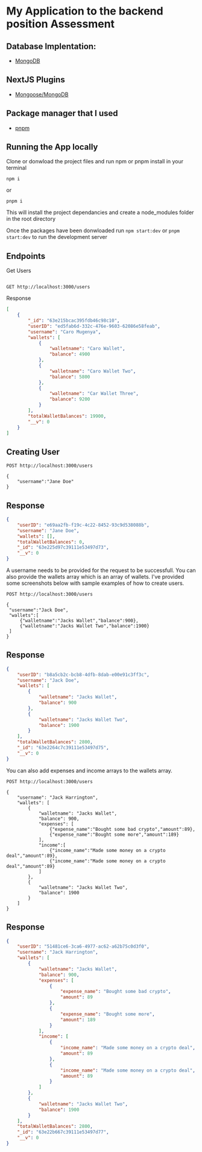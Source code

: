 # My Application to the backend position Assessment

## Database Implentation:
- [MongoDB](https://www.mongodb.com/)

## NextJS Plugins
- [Mongoose/MongoDB](https://docs.nestjs.com/recipes/mongodb)

## Package manager that I used

- [pnpm](https://pnpm.io/motivation)

## Running the App locally
Clone or donwload the project files and run npm or pnpm install in your terminal
```
npm i 
```
or 

```
pnpm i
```

This will install the project dependancies and create a node_modules folder in the root directory

Once the packages have been donwloaded run `npm start:dev` or `pnpm start:dev` to run the development server



## Endpoints

Get Users

```curl

GET http://localhost:3000/users

```

Response

```json
[
    {
        "_id": "63e215bcac395fdb46c98c10",
        "userID": "ed5fab6d-332c-476e-9603-62086e58feab",
        "username": "Caro Mugenya",
        "wallets": [
            {
                "walletname": "Caro Wallet",
                "balance": 4900
            },
            {
                "walletname": "Caro Wallet Two",
                "balance": 5800
            },
            {
                "walletname": "Car Wallet Three",
                "balance": 9200
            }
        ],
        "totalWalletBalances": 19900,
        "__v": 0
    }
]

```

## Creating User

```curl
POST http://localhost:3000/users

{
    "username":"Jane Doe"
}

```
## Response

```json
{
    "userID": "e69aa2fb-f19c-4c22-8452-93c9d538088b",
    "username": "Jane Doe",
    "wallets": [],
    "totalWalletBalances": 0,
    "_id": "63e225d97c39111e53497d73",
    "__v": 0
}
```

A username needs to be provided for the request to be successfull. You can also provide the wallets array which is an array of wallets. I've provided some screenshots below with sample examples of how to create users.

```curl
POST http://localhost:3000/users

{
 "username":"Jack Doe",
 "wallets":[
     {"walletname":"Jacks Wallet","balance":900},
     {"walletname":"Jacks Wallet Two","balance":1900}
 ]
}

```

## Response

```json
{
    "userID": "b8a5cb2c-bcb8-4dfb-8dab-e00e91c3ff3c",
    "username": "Jack Doe",
    "wallets": [
        {
            "walletname": "Jacks Wallet",
            "balance": 900
        },
        {
            "walletname": "Jacks Wallet Two",
            "balance": 1900
        }
    ],
    "totalWalletBalances": 2800,
    "_id": "63e2264c7c39111e53497d75",
    "__v": 0
}

```

You can also add expenses and income arrays to the wallets array.


```curl
POST http://localhost:3000/users

{
    "username": "Jack Harrington",
    "wallets": [
        {
            "walletname": "Jacks Wallet",
            "balance": 900,
            "expenses": [
                {"expense_name":"Bought some bad crypto","amount":89},
                {"expense_name":"Bought some more","amount":189}
            ],
            "income":[
                {"income_name":"Made some money on a crypto deal","amount":89},
                {"income_name":"Made some money on a crypto deal","amount":89}
            ]
        },
        {
            "walletname": "Jacks Wallet Two",
            "balance": 1900
        }
    ]
}
```

## Response

```json
{
    "userID": "51481ce6-3ca6-4977-ac62-a62b75c0d3f0",
    "username": "Jack Harrington",
    "wallets": [
        {
            "walletname": "Jacks Wallet",
            "balance": 900,
            "expenses": [
                {
                    "expense_name": "Bought some bad crypto",
                    "amount": 89
                },
                {
                    "expense_name": "Bought some more",
                    "amount": 189
                }
            ],
            "income": [
                {
                    "income_name": "Made some money on a crypto deal",
                    "amount": 89
                },
                {
                    "income_name": "Made some money on a crypto deal",
                    "amount": 89
                }
            ]
        },
        {
            "walletname": "Jacks Wallet Two",
            "balance": 1900
        }
    ],
    "totalWalletBalances": 2800,
    "_id": "63e22b667c39111e53497d77",
    "__v": 0
}
```

